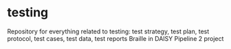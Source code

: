 # testing
Repository for everything related to testing: test strategy, test plan, test protocol, test cases, test data, test reports
Braille in DAISY Pipeline 2 project
